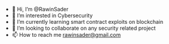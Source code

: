 - 👋 Hi, I’m @RawinSader
- 👀 I’m interested in Cybersecurity
- 🌱 I’m currently learning smart contract exploits on blockchain
- 💞️ I’m looking to collaborate on any security related project
- 📫 How to reach me rawinsader@gmail.com

<!---
RawinSader/RawinSader is a ✨ special ✨ repository because its `README.md` (this file) appears on your GitHub profile.
You can click the Preview link to take a look at your changes.
--->
